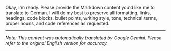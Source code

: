 Okay, I'm ready. Please provide the Markdown content you'd like me to translate to German. I will do my best to preserve all formatting, links, headings, code blocks, bullet points, writing style, tone, technical terms, proper nouns, and code references as requested.


---
_Note: This content was automatically translated by Google Gemini. Please refer to the original English version for accuracy._